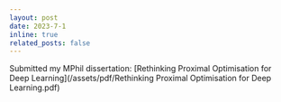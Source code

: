 ```yaml
---
layout: post
date: 2023-7-1 
inline: true
related_posts: false
---
```


Submitted my MPhil dissertation: [Rethinking Proximal Optimisation for Deep Learning](/assets/pdf/Rethinking Proximal Optimisation for Deep Learning.pdf)
